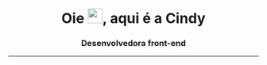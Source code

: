 <h1 align="center">Oie <img src="https://raw.githubusercontent.com/kaueMarques/kaueMarques/master/hi.gif" width="30px">, aqui é a Cindy</h1>
<h3 align="center">Desenvolvedora front-end</h3>

<hr>







